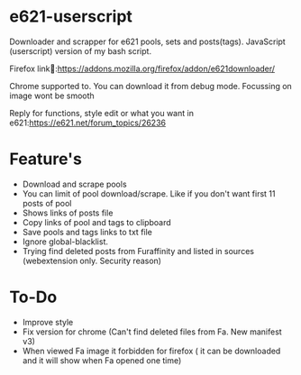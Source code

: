 # e621-userscript
Downloader and scrapper for e621 pools, sets and posts(tags). JavaScript (userscript) version of my bash script.

Firefox link🦊:https://addons.mozilla.org/firefox/addon/e621downloader/

Chrome supported to. You can download it from debug mode. Focussing on image wont be smooth

Reply for functions, style edit or what you want in e621:https://e621.net/forum_topics/26236

# Feature's

+ Download and scrape pools
+ You can limit of pool download/scrape. Like if you don't want first 11 posts of pool
+ Shows links of posts file
+ Copy links of pool and tags to clipboard
+ Save pools and tags links to txt file
+ Ignore global-blacklist.
+ Trying find deleted posts from Furaffinity and listed in sources (webextension only. Security reason)


# To-Do

+ Improve style
+ Fix version for chrome (Can't find deleted files from Fa. New manifest v3)
+ When viewed Fa image it forbidden for firefox ( it can be downloaded and it will show when Fa opened one time)
